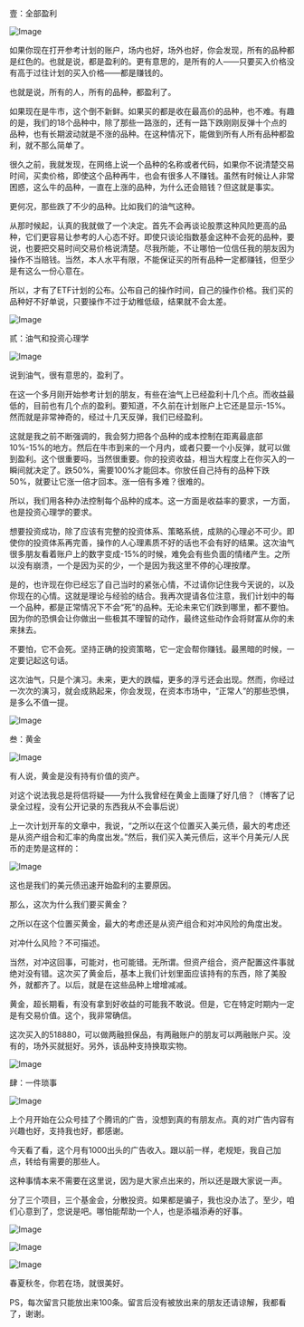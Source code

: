 壹：全部盈利





![Image](http://mmbiz.qpic.cn/mmbiz_png/SEPick5M9xjN7kiafWg0qFqM8hhs7bGKv5zhUvI6pNhs1xldNr39NYWQPWfBrqUQlog609gHsoCekeicPE3LbJumw/640?wx_fmt=png&tp=webp&wxfrom=5&wx_lazy=1&wx_co=1)



如果你现在打开参考计划的账户，场内也好，场外也好，你会发现，所有的品种都是红色的。也就是说，都是盈利的。更有意思的，是所有的人——只要买入价格没有高于过往计划的买入价格——都是赚钱的。

 

也就是说，所有的人，所有的品种，都盈利了。

 

如果现在是牛市，这个倒不新鲜。如果买的都是收在最高价的品种，也不难。有趣的是，我们的18个品种中，除了那些一路涨的，还有一路下跌刚刚反弹十个点的品种，也有长期波动就是不涨的品种。在这种情况下，能做到所有人所有品种都盈利，就不那么简单了。

 

很久之前，我就发现，在网络上说一个品种的名称或者代码，如果你不说清楚交易时间，买卖价格，即使这个品种再牛，也会有很多人不赚钱。虽然有时候让人非常困惑，这么牛的品种，一直在上涨的品种，为什么还会赔钱？但这就是事实。

 

更何况，那些跌了不少的品种。比如我们的油气这种。

 

从那时候起，认真的我就做了一个决定。首先不会再谈论股票这种风险更高的品种，它们更容易让参考的人心态不好。即使只谈论指数基金这种不会死的品种，要说，也要把交易时间交易价格说清楚。尽我所能，不让哪怕一位信任我的朋友因为操作不当赔钱。当然，本人水平有限，不能保证买的所有品种一定都赚钱，但至少是有这么一份心意在。

 

所以，才有了ETF计划的公布。公布自己的操作时间，自己的操作价格。我们买的品种好不好单说，只要操作不过于幼稚低级，结果就不会太差。



![Image](http://mmbiz.qpic.cn/mmbiz_png/SEPick5M9xjN7kiafWg0qFqM8hhs7bGKv58hgDrVTiabE9fvorBexqRPBjNuTS116OI5fmh6yzRiaCVCiajFdkbVYNA/640?wx_fmt=png&tp=webp&wxfrom=5&wx_lazy=1&wx_co=1)







贰：油气和投资心理学



![Image](http://mmbiz.qpic.cn/mmbiz_png/SEPick5M9xjN7kiafWg0qFqM8hhs7bGKv5zhUvI6pNhs1xldNr39NYWQPWfBrqUQlog609gHsoCekeicPE3LbJumw/640?wx_fmt=png&tp=webp&wxfrom=5&wx_lazy=1&wx_co=1)

说到油气，很有意思的，盈利了。

 

在这一个多月刚开始参考计划的朋友，有些在油气上已经盈利十几个点。而收益最低的，目前也有几个点的盈利。要知道，不久前在计划账户上它还是显示-15%。然而就是非常神奇的，经过十几天反弹，我们已经盈利。

 

这就是我之前不断强调的，我会努力把各个品种的成本控制在距离最底部10%-15%的地方。然后在牛市到来的一个月内，或者只要一个小反弹，就可以做到盈利。这个很重要吗，当然很重要。你的投资收益，相当大程度上在你买入的一瞬间就决定了。跌50%，需要100%才能回本。你放任自己持有的品种下跌50%，就要让它涨一倍才回本。涨一倍有多难？很难的。

 

所以，我们用各种办法控制每个品种的成本。这一方面是收益率的要求，一方面，也是投资心理学的要求。

 

想要投资成功，除了应该有完整的投资体系、策略系统，成熟的心理必不可少。即使你的投资体系再完善，操作的人心理素质不好的话也不会有好的结果。这次油气很多朋友看着账户上的数字变成-15%的时候，难免会有些负面的情绪产生。之所以没有崩溃，一个是因为买的少，一个是因为我这里不停的心理按摩。

 

是的，也许现在你已经忘了自己当时的紧张心情，不过请你记住我今天说的，以及你现在的心情。这就是理论与经验的结合。我再次提请各位注意，我们计划中的每一个品种，都是正常情况下不会“死”的品种。无论未来它们跌到哪里，都不要怕。因为你的恐惧会让你做出一些极其不理智的动作，最终这些动作会将财富从你的未来抹去。

 

不要怕，它不会死。坚持正确的投资策略，它一定会帮你赚钱。最黑暗的时候，一定要记起这句话。

 

这次油气，只是个演习。未来，更大的跌幅，更多的浮亏还会出现。然而，你经过一次次的演习，就会成熟起来，你会发现，在资本市场中，“正常人”的那些恐惧，是多么不值一提。



![Image](http://mmbiz.qpic.cn/mmbiz_png/SEPick5M9xjN7kiafWg0qFqM8hhs7bGKv58hgDrVTiabE9fvorBexqRPBjNuTS116OI5fmh6yzRiaCVCiajFdkbVYNA/640?wx_fmt=png&tp=webp&wxfrom=5&wx_lazy=1&wx_co=1)







叁：黄金





![Image](http://mmbiz.qpic.cn/mmbiz_png/SEPick5M9xjN7kiafWg0qFqM8hhs7bGKv5zhUvI6pNhs1xldNr39NYWQPWfBrqUQlog609gHsoCekeicPE3LbJumw/640?wx_fmt=png&tp=webp&wxfrom=5&wx_lazy=1&wx_co=1)

有人说，黄金是没有持有价值的资产。

 

对这个说法我总是将信将疑——为什么我曾经在黄金上面赚了好几倍？（博客了记录全过程，没有公开记录的东西我从不会事后说）

 

上一次计划开车的文章中，我说，“之所以在这个位置买入美元债，最大的考虑还是从资产组合和汇率的角度出发。”然后，我们买入美元债后，这半个月美元/人民币的走势是这样的：

 

 

![Image](https://mmbiz.qpic.cn/mmbiz_jpg/SEPick5M9xjN7kiafWg0qFqM8hhs7bGKv5ICsHncVdok3DcyicbFNernZkvvNUia2tub5QQGdUmSGTX2XclgfQZTUA/640?wx_fmt=jpeg&tp=webp&wxfrom=5&wx_lazy=1&wx_co=1)





这也是我们的美元债迅速开始盈利的主要原因。



那么，这次为什么我们要买黄金？

 

之所以在这个位置买黄金，最大的考虑还是从资产组合和对冲风险的角度出发。

 

对冲什么风险？不可描述。

 

当然，对冲这回事，可能对，也可能错。无所谓。但资产组合，资产配置这件事就绝对没有错。这次买了黄金后，基本上我们计划里面应该持有的东西，除了美股外，就都齐了。以后，就是在这些品种上增增减减。

 

黄金，超长期看，有没有拿到好收益的可能我不敢说。但是，它在特定时期内一定是有交易价值。这个，我非常确信。

 

这次买入的518880，可以做两融担保品，有两融账户的朋友可以两融账户买。没有的，场外买就挺好。另外，该品种支持换取实物。



![Image](http://mmbiz.qpic.cn/mmbiz_png/SEPick5M9xjN7kiafWg0qFqM8hhs7bGKv58hgDrVTiabE9fvorBexqRPBjNuTS116OI5fmh6yzRiaCVCiajFdkbVYNA/640?wx_fmt=png&tp=webp&wxfrom=5&wx_lazy=1&wx_co=1)







肆：一件琐事





![Image](http://mmbiz.qpic.cn/mmbiz_png/SEPick5M9xjN7kiafWg0qFqM8hhs7bGKv5zhUvI6pNhs1xldNr39NYWQPWfBrqUQlog609gHsoCekeicPE3LbJumw/640?wx_fmt=png&tp=webp&wxfrom=5&wx_lazy=1&wx_co=1)

上个月开始在公众号挂了个腾讯的广告，没想到真的有朋友点。真的对广告内容有兴趣也好，支持我也好，都感谢。



今天看了看，这个月有1000出头的广告收入。跟以前一样，老规矩，我自己加点，转给有需要的那些人。



这种事情本来不需要在这里说，因为是大家点出来的，所以还是跟大家说一声。



分了三个项目，三个基金会，分散投资。如果都是骗子，我也没办法了。至少，咱们心意到了，您说是吧。哪怕能帮助一个人，也是添福添寿的好事。



![Image](https://mmbiz.qpic.cn/mmbiz_png/SEPick5M9xjN7kiafWg0qFqM8hhs7bGKv5l7bAaMgGQpt76ibx1lM6S8pGVfTn8kUhq00SwmzQEE35xULUNMo7Izw/640?wx_fmt=png&tp=webp&wxfrom=5&wx_lazy=1&wx_co=1)

![Image](https://mmbiz.qpic.cn/mmbiz_png/SEPick5M9xjN7kiafWg0qFqM8hhs7bGKv5t7sReKrIC8XT5IicJKgyntD1P7jOJhAZNnThbqAUpSEVaDNCDvicJA4A/640?wx_fmt=png&tp=webp&wxfrom=5&wx_lazy=1&wx_co=1)

![Image](https://mmbiz.qpic.cn/mmbiz_jpg/SEPick5M9xjN7kiafWg0qFqM8hhs7bGKv5We1ywoKib5QYrul6J1GrKgAn1ricbibhjXib0IGA5sYicXkHziay6U3PR9IQ/640?wx_fmt=jpeg&tp=webp&wxfrom=5&wx_lazy=1&wx_co=1)



春夏秋冬，你若在场，就很美好。



PS，每次留言只能放出来100条。留言后没有被放出来的朋友还请谅解，我都看了，谢谢。